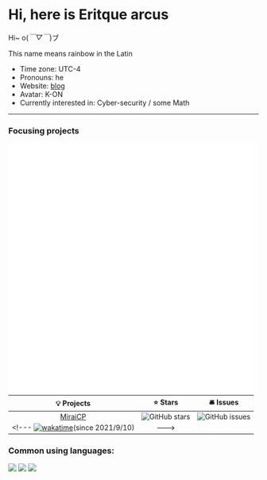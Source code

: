 # Hi, here is Eritque arcus

Hi~ o(*￣▽￣*)ブ

This name means rainbow in the Latin

- Time zone: UTC-4
- Pronouns: he
- Website: [blog](https://eritque-arcus.tech)
- Avatar: K-ON
- Currently interested in: Cyber-security / some Math

---

### Focusing projects
<img align="right" src="https://raw.githubusercontent.com/Nambers/Nambers/main/github-metrics.svg">

| 💡 Projects | ⭐ Stars | 🛎 Issues|
|   :-----:   |  :-----:  |  :-----: |
| [MiraiCP](https://github.com/Nambers/MiraiCP) | ![GitHub stars](https://img.shields.io/github/stars/Nambers/MiraiCP) |  ![GitHub issues](https://img.shields.io/github/issues/Nambers/MiraiCP) |
<!--- [![wakatime](https://wakatime.com/badge/github/Nambers/MiraiCP.svg)](https://wakatime.com/badge/github/Nambers/MiraiCP)(since 2021/9/10) | --->

<!--- <a href="https://github.com/anuraghazra/github-readme-stats"><img align="right" src="https://github-readme-stats.vercel.app/api?theme=vue&include_all_commits=true&username=Nambers&show_icons=true&hide_border=true"></a> --->


### Common using languages:
![](https://img.shields.io/badge/-Kotlin-orange?style=flat-square&logo=Kotlin&logoColor=fff)
![](https://img.shields.io/badge/-C++-darkblue?style=flat-square&logo=C%2B%2B&logoColor=fff)
![](https://img.shields.io/badge/-Python-blue?style=flat-square&logo=Python&logoColor=fff)
